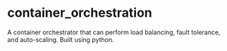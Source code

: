# container_orchestration

A container orchestrator that can perform load balancing, fault tolerance, and auto-scaling. Built using python.